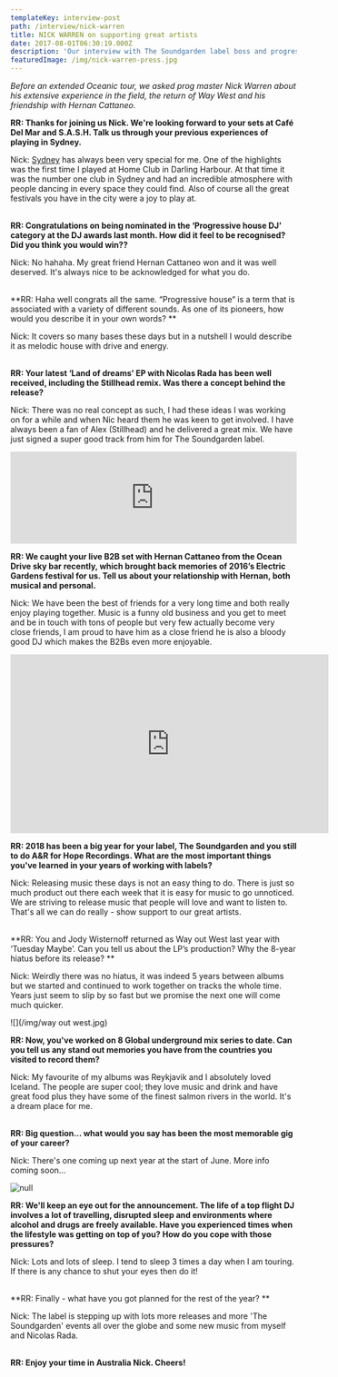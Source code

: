```yaml
---
templateKey: interview-post
path: /interview/nick-warren
title: NICK WARREN on supporting great artists
date: 2017-08-01T06:30:19.000Z
description: 'Our interview with The Soundgarden label boss and progressive house icon. '
featuredImage: /img/nick-warren-press.jpg
---
```

_Before an extended Oceanic tour, we asked prog master Nick Warren about his extensive experience in the field, the return of Way West and his friendship with Hernan Cattaneo._

**RR: Thanks for joining us Nick. We're looking forward to your sets at Café Del Mar and S.A.S.H. Talk us through your previous experiences of playing in Sydney.**

Nick: [Sydney](https://www.ravereviewz.net/Events) has always been very special for me. One of the highlights was the first time I played at Home Club in Darling Harbour. At that time it was the number one club in Sydney and had an incredible atmosphere with people dancing in every space they could find. Also of course all the great festivals you have in the city were a joy to play at.
<br><br>

**RR: Congratulations on being nominated in the ‘Progressive house DJ’ category at the DJ awards last month. How did it feel to be recognised? Did you think you would win??**

Nick: No hahaha. My great friend Hernan Cattaneo won and it was well deserved. It's always nice to be acknowledged for what you do.
<br><br>

**RR: Haha well congrats all the same. “Progressive house“ is a term that is associated with a variety of different sounds. As one of its pioneers, how would you describe it in your own words? **

Nick: It covers so many bases these days but in a nutshell I would describe it as melodic house with drive and energy.
<br><br>

**RR: Your latest ‘Land of dreams’ EP with Nicolas Rada has been well received, including the Stillhead remix. Was there a concept behind the release?**

Nick: There was no real concept as such, I had these ideas I was working on for a while and when Nic heard them he was keen to get involved. I have always been a fan of Alex (Stillhead) and he delivered a great mix. We have just signed a super good track from him for The Soundgarden label.

<iframe src="https://embed.beatport.com/?id=10713212&type=track" width="100%" height="162" frameborder="0" scrolling="no" style="max-width:600px;"></iframe>

**RR: We caught your live B2B set with Hernan Cattaneo from the Ocean Drive sky bar recently, which brought back memories of 2016’s Electric Gardens festival for us. Tell us about your relationship with Hernan, both musical and personal.**

Nick: We have been the best of friends for a very long time and both really enjoy playing together. Music is a funny old business and you get to meet and be in touch with tons of people but very few actually become very close friends, I am proud to have him as a close friend he is also a bloody good DJ which makes the B2Bs even more enjoyable.

<iframe src="https://www.facebook.com/plugins/video.php?href=https%3A%2F%2Fwww.facebook.com%2FNickWarrenDJ%2Fvideos%2F10156619929273762%2F&show_text=0&width=560" width="560" height="315" style="border:none;overflow:hidden" scrolling="no" frameborder="0" allowTransparency="true" allowFullScreen="true"></iframe>

**RR: 2018 has been a big year for your label, The Soundgarden and you still to do A&R for Hope Recordings. What are the most important things you've learned in your years of working with labels?**

Nick: Releasing music these days is not an easy thing to do. There is just so much product out there each week that it is easy for music to go unnoticed. We are striving to release music that people will love and  want to listen to. That's all we can do really - show support to our great artists.
<br><br>

**RR: You and Jody Wisternoff returned as Way out West last year with ‘Tuesday Maybe’. Can you tell us about the LP’s production? Why the 8-year hiatus before its release? **

Nick: Weirdly there was no hiatus, it was indeed 5 years between albums but we started and continued to work together on tracks the whole time. Years just seem to slip by so fast but we promise the next one will come much quicker.

!\[](/img/way out west.jpg)

**RR: Now, you've worked on 8 Global underground mix series to date. Can you tell us any stand out memories you have from the countries you visited to record them?**

Nick: My favourite of my albums was Reykjavik and I absolutely loved Iceland. The people are super cool; they love music and drink and have great food plus they have some of the finest salmon rivers in the world. It's a dream place for me.
<br><br>

**RR: Big question… what would you say has been the most memorable gig of your career?**

Nick: There's one coming up next year at the start of June. More info coming soon...

![null](/img/nick-warren-live.jpg)

**RR: We'll keep an eye out for the announcement. The life of a top flight DJ involves a lot of travelling, disrupted sleep and environments where alcohol and drugs are freely available. Have you experienced times when the lifestyle was getting on top of you? How do you cope with those pressures?**

Nick: Lots and lots of sleep. I tend to sleep 3 times a day when I am touring. If there is any chance to shut your eyes then do it!
<br><br>

**RR: Finally - what have you got planned for the rest of the year? **

Nick: The label is stepping up with lots more releases and more 'The Soundgarden' events all over the globe and some new music from myself and Nicolas Rada.
<br><br>

**RR: Enjoy your time in Australia Nick. Cheers!**
